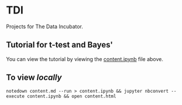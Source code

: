 # TDI
Projects for The Data Incubator.

## Tutorial for t-test and Bayes'

You can view the tutorial by viewing the [content.ipynb](https://github.com/MareoRaft/TDI/blob/master/content.ipynb) file above.

## To view *locally*

    notedown content.md --run > content.ipynb && jupyter nbconvert --execute content.ipynb && open content.html


